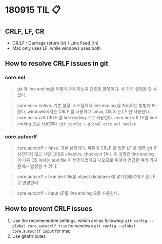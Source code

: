 # 180915 TIL :clipboard:
## CRLF, LF, CR
- CR/LF : Carriage return (\r) / Line Feed (\n)
- Mac only uses LF, while windows uses both
## How to resolve CRLF issues in git
### core.eol
> git 이 line ending을 어떻게 처리하는지 관련된 항목이다. 세 가지 설정을 할 수 있다.

> core.eol = native. 기본 설정. 시스템에서 line ending 을 처리하는 방법에 따른다. windows에서는 CRLF 를 사용하고 Linux, OS X 는 LF 만 사용한다.
> core.eol = crlf CRLF 를 line ending 으로 사용한다.
> core.eol = lf LF를 line ending 으로 사용한다.
`
git config --global core.eol native
`
### core.autocrlf
> core.autocrlf = false. 기본 설정이다. 
파일에 CRLF 를 썼든 LF 를 썼든 git 은 상관하지 않고 파일 그대로 checkin, checkout 한다. 
이 설정은 line ending 이 다른 OS 에서는 text file 이 변경되었다고 나오므로 위에서 언급한 여러 가지 문제가 발생할 수 있다.

> core.autocrlf = true text file을 object database 에 넣기전에 CRLF 를 LF 로 변경한다.

> core.autocrlf = input LF를 line ending 으로 사용한다.

## How to prevent CRLF issues
1. Use the recommended settings, which are as following:
`git config --global core.autocrlf true` for windows
`git config --global core.autocrlf input` for mac
2. Use gitattributes
